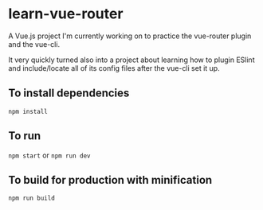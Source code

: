 # learn-vue-router
A Vue.js project I'm currently working on to practice the vue-router plugin and the vue-cli.

It very quickly turned also into a project about learning how to plugin ESlint and include/locate all of its config files after the vue-cli set it up.

## To install dependencies

`npm install`

## To run

`npm start` or `npm run dev`

## To build for production with minification

`npm run build`
